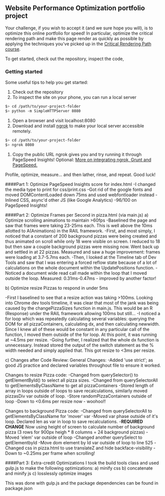 ## Website Performance Optimization portfolio project

Your challenge, if you wish to accept it (and we sure hope you will), is to optimize this online portfolio for speed! In particular, optimize the critical rendering path and make this page render as quickly as possible by applying the techniques you've picked up in the [Critical Rendering Path course](https://www.udacity.com/course/ud884).

To get started, check out the repository, inspect the code,

### Getting started
Some useful tips to help you get started:

1. Check out the repository
1. To inspect the site on your phone, you can run a local server

  ```bash
  $> cd /path/to/your-project-folder
  $> python -m SimpleHTTPServer 8080
  ```

1. Open a browser and visit localhost:8080
1. Download and install [ngrok](https://ngrok.com/) to make your local server accessible remotely.

  ``` bash
  $> cd /path/to/your-project-folder
  $> ngrok 8080
  ```
  1. Copy the public URL ngrok gives you and try running it through PageSpeed Insights! Optional: [More on integrating ngrok, Grunt and PageSpeed.](http://www.jamescryer.com/2014/06/12/grunt-pagespeed-and-ngrok-locally-testing/)

  Profile, optimize, measure... and then lather, rinse, and repeat. Good luck!

####Part 1: Optimize PageSpeed Insights score for index.html
-I changed the media type to print for css/print.css
-Got rid of the google fonts <link> and moved DOMContentLoaded down 75ms and used webfontloader instead
-Inlined CSS, async'd other JS (like Google Analytics)
-96/100 on PageSpeed Insights!


####Part 2: Optimize Frames per Second in pizza.html (via main.js)
a) Optimize scrolling animations to maintain >60fps
-Baselined the page and saw that frames were taking 23-25ms each. This is well above the 10ms allotted to A(Animations) in the RAIL framework.
-First, and most simply, I noticed that a constant of 200 background pizzas were being created and thus animated on scroll while only 18 were visible on screen. I reduced to 18 but then saw a couple background pizzas were missing now. Went back up and settled in at 22 pizzas. Measured and saw a huge improvement: frames were loading at 3.7-5.7ms each.
-Then, I looked at the Timeline tab of Dev Tools and saw that I was entering a forced reflow state because of a lot of calculations on the whole document within the UpdatePositions function.
-Noticed a document wide read call made within the loop that I moved outside the loop. Measured:
0.31ms-0.47ms - improved by another factor!

b) Optimize resize Pizzas to respond in under 5ms

-First I baselined to see that a resize action was taking >100ms. Looking into Chrome dev tools timeline, it was clear that most of the jank was being caused by the changePizzaSizes function in main.js. This would be an R (Response) under the RAIL framework allowing 100ms but still...
-I noticed a for loop which was repeatedly calculating several variables: querying the DOM for all pizzaContainers, calculating dx, and then calculating newwidth. Since I knew all of these would be constant in any particular call of the function, I moved them outside of the for loop. At this point, it was running at ~4.5ms per resize.
-Going further, I realized that the whole dx function is unnecessary. Instead stored the output of the switch statement as the % width needed and simply applied that. This got resize to <3ms per resize.

c) Changes after Code Review:
General Changes:
-Added 'use strict'; as good JS practice and declared variables throughout file to ensure it worked.

Changes to resize Pizza code:
-Changed from querySelector() to getElementById() to select all pizza sizes.
-Changed from querySelectorAll to getElementsByClassName to get all pizzaContainers
-Stored length of array in loops outside of loops to save recalculations, similarly moved
pizzasDiv var outside of loop.
-Store randomPizzaContainers outside of loop
-Down to <0.6ms per resize now - woohoo!!

Changes to background Pizza code:
-Changed from querySelectorAll to getElementsByClassName for 'mover' var
-Moved var phase outside of it's loop. Declared len as var in loop to save recalculations.
-**REQUIRED CHANGE** Now using height of screen to calculate number of background pizza (3 rows for 900px heigh * 8 columns = 24 background pizzas)
-Moved 'elem' var outside of loop
-Changed another querySelect to getElementbyId
-Move dom element by Id var outside of loop to line 525
-Changed css in pizza.html to use translateZ and hide backface-visibility
-Down to ~0.25ms per frame when scrolling!


####Part 3: Extra-credit Optimizations
I took the build tools class and used gulp.js to make the following optimizations:
a) minify css
b) concatenate and minify js
c) losslessly optimize images

This was done with gulp.js and the package dependencies can be found in package.json
